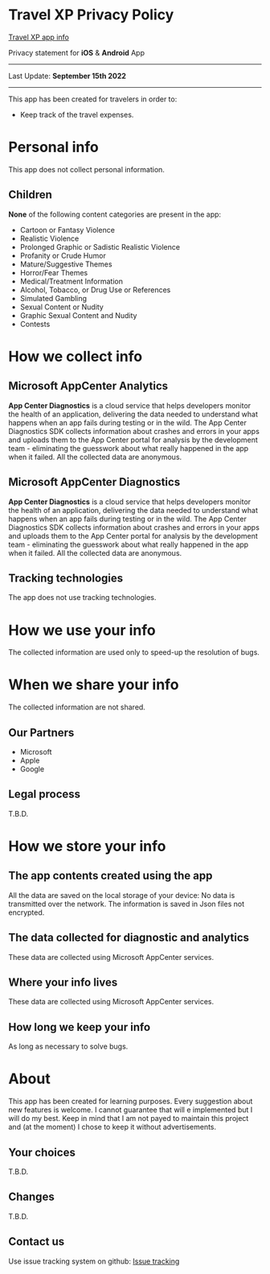 # Travel XP Privacy Policy

[Travel XP app info](./index.html)

Privacy statement for **iOS** & **Android** App

* * *

Last Update: **September 15th 2022**

* * *

This app has been created for travelers in order to:

* Keep track of the travel expenses.

# Personal info

This app does not collect personal information.

## Children

**None** of the following content categories are present in the app:

* Cartoon or Fantasy Violence
* Realistic Violence
* Prolonged Graphic or Sadistic Realistic Violence
* Profanity or Crude Humor
* Mature/Suggestive Themes
* Horror/Fear Themes
* Medical/Treatment Information
* Alcohol, Tobacco, or Drug Use or References
* Simulated Gambling
* Sexual Content or Nudity
* Graphic Sexual Content and Nudity
* Contests

# How we collect info

## Microsoft AppCenter Analytics

**App Center Diagnostics** is a cloud service that helps developers monitor the health of an application, delivering the data needed to understand what happens when an app fails during testing or in the wild.
The App Center Diagnostics SDK collects information about crashes and errors in your apps and uploads them to the App Center portal for analysis by the development team - eliminating the guesswork about what really happened in the app when it failed.
All the collected data are anonymous.

## Microsoft AppCenter Diagnostics

**App Center Diagnostics** is a cloud service that helps developers monitor the health of an application, delivering the data needed to understand what happens when an app fails during testing or in the wild.
The App Center Diagnostics SDK collects information about crashes and errors in your apps and uploads them to the App Center portal for analysis by the development team - eliminating the guesswork about what really happened in the app when it failed.
All the collected data are anonymous.

## Tracking technologies

The app does not use tracking technologies.

# How we use your info

The collected information are used only to speed-up the resolution of bugs.

# When we share your info

The collected information are not shared.

## Our Partners

* Microsoft 
* Apple
* Google

## Legal process

T.B.D.

# How we store your info

## The app contents created using the app 

All the data are saved on the local storage of your device: No data is transmitted over the network.
The information is saved in Json files not encrypted.

## The data collected for diagnostic and analytics 

These data are collected using Microsoft AppCenter services.

## Where your info lives

These data are collected using Microsoft AppCenter services.

## How long we keep your info

As long as necessary to solve bugs.

# About

This app has been created for learning purposes.
Every suggestion about new features is welcome. I cannot guarantee that will e implemented but I will do my best.
Keep in mind that I am not payed to maintain this project and (at the moment) I chose to keep it without advertisements.

## Your choices

T.B.D.

## Changes

T.B.D.

## Contact us

Use issue tracking system on github: [Issue tracking](https://github.com/riversx/riversx.github.io/issues)
